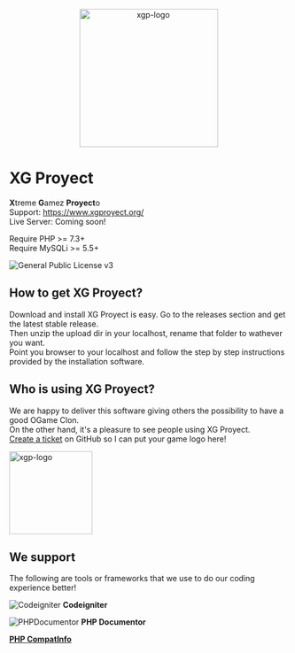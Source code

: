 
<p align="center"
    <a href="https://www.xgproyect.org/" target="_blank">
        <img align="center" img src="https://xgproyect.org/wp-content/uploads/2019/10/xgp-new-logo-black.png" width="250px" title="XG Proyect" alt="xgp-logo">
    </a>
</p> 

XG Proyect
====

**X**treme **G**amez **Proyect**o  
Support: https://www.xgproyect.org/  
Live Server: Coming soon!  

Require PHP >= 7.3+  
Require MySQLi >= 5.5+  

![General Public License v3](https://www.gnu.org/graphics/gplv3-with-text-136x68.png)

## How to get XG Proyect?

Download and install XG Proyect is easy. Go to the releases section and get the latest stable release.  
Then unzip the upload dir in your localhost, rename that folder to wathever you want.  
Point you browser to your localhost and follow the step by step instructions provided by the installation software.

## Who is using XG Proyect?

We are happy to deliver this software giving others the possibility to have a good OGame Clon.  
On the other hand, it's a pleasure to see people using XG Proyect.  
<a href="https://github.com/XGProyect/XG-Proyect-v3.x.x/issues" target="_blank">Create a ticket</a> on GitHub so I can put your game logo here!  

<img align="center" img src="https://xgproyect.org/wp-content/uploads/2019/10/xgp-new-logo-black.png" width="150px" title="XG Proyect" alt="xgp-logo">

## We support

The following are tools or frameworks that we use to do our coding experience better!

![Codeigniter](https://codeigniter.com/assets/images/ci-logo.png) **Codeigniter**

![PHPDocumentor](https://www.phpdoc.org/bundles/phpdocumentorwebsite/images/logo-icon.png) **PHP Documentor**

[**PHP CompatInfo**](https://php5.laurent-laville.org/compatinfo/)

